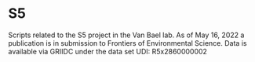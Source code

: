 # S5
Scripts related to the S5 project in the Van Bael lab.  As of May 16, 2022 a publication is in submission to Frontiers of Environmental Science. Data is available via GRIIDC under the data set UDI:  R5x2860000002

